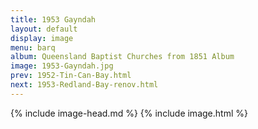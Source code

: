 ```yaml
---
title: 1953 Gayndah
layout: default
display: image
menu: barq
album: Queensland Baptist Churches from 1851 Album
image: 1953-Gayndah.jpg
prev: 1952-Tin-Can-Bay.html
next: 1953-Redland-Bay-renov.html
---
```

{% include image-head.md %}
{% include image.html %}